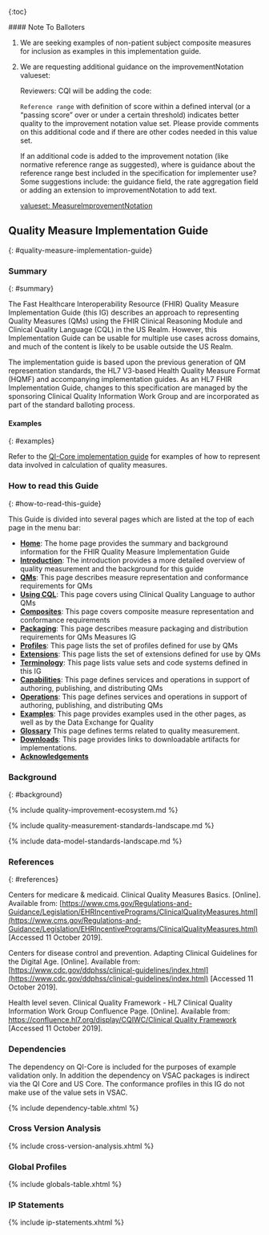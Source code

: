 

{:toc}

<div class="new-content" markdown="1">
<div class="note-to-balloters" markdown="1">
#### Note To Balloters

1. We are seeking examples of non-patient subject composite measures for inclusion as examples in this implementation guide.

2. We are requesting additional guidance on the improvementNotation valueset:

    Reviewers: CQI will be adding the code:

    `Reference range` with definition of score within a defined interval (or a “passing score” over or under a certain threshold) indicates better quality to the improvement notation value set. Please provide comments on this additional code and if there are other codes needed in this value set.

    If an additional code is added to the improvement notation (like normative reference range as suggested), where is guidance about the reference range best included in the specification for implementer use?  Some suggestions include: the guidance field, the rate aggregation field or adding an extension to improvementNotation to add text.

    [valueset: MeasureImprovementNotation](https://terminology.hl7.org/5.2.0/ValueSet-measure-improvement-notation.html)

</div>
</div>

## Quality Measure Implementation Guide
{: #quality-measure-implementation-guide}

### Summary
{: #summary}

The Fast Healthcare Interoperability Resource (FHIR) Quality Measure Implementation Guide (this IG) describes an approach to representing Quality Measures (QMs) using the FHIR Clinical Reasoning Module and Clinical Quality Language (CQL) in the US Realm. However, this Implementation Guide can be usable for multiple use cases across domains, and much of the content is likely to be usable outside the US Realm.

The implementation guide is based upon the previous generation of QM representation standards, the HL7 V3-based Health Quality Measure Format (HQMF) and accompanying implementation guides. As an HL7 FHIR Implementation Guide, changes to this specification are managed by the sponsoring Clinical Quality Information Work Group and are incorporated as part of the standard balloting process.

#### Examples
{: #examples}

Refer to the [QI-Core implementation guide](http://hl7.org/fhir/us/qicore) for examples of how to represent data involved in calculation of quality measures.

### How to read this Guide
{: #how-to-read-this-guide}

This Guide is divided into several pages which are listed at the top of each
page in the menu bar:

-  **[Home](index.html)**: The home page provides the summary and background information for the FHIR Quality Measure Implementation Guide
-  **[Introduction](introduction.html)**: The introduction provides a more detailed overview of quality measurement and the background for this guide
-  **[QMs](measure-conformance.html)**: This page describes measure representation and conformance requirements for QMs
-  **[Using CQL](using-cql.html)**: This page covers using Clinical Quality Language to author QMs
-  **[Composites](composite-measures.html)**: This page covers composite measure representation and conformance requirements
-  **[Packaging](packaging.html)**: This page describes measure packaging and distribution requirements for QMs
Measures IG
-  **[Profiles](profiles.html)**: This page lists the set of profiles defined for use by QMs
-  **[Extensions](extensions.html)**: This page lists the set of extensions defined for use by QMs
-  **[Terminology](terminology.html)**: This page lists value sets and code systems defined in this IG
-  **[Capabilities](capabilities.html)**: This page defines services and operations in support of authoring, publishing, and distributing QMs
-  **[Operations](operations.html)**: This page defines services and operations in support of authoring, publishing, and distributing QMs
-  **[Examples](examples.html)**: This page provides examples used in the other pages, as well as by the Data Exchange for Quality
-  **[Glossary](glossary.html)** This page defines terms related to quality measurement.
-  **[Downloads](downloads.html)**: This page provides links to downloadable artifacts for implementations.
-  **[Acknowledgements](acknowledgements.html)**

### Background
{: #background}

<!-- Quality Improvement Ecosystem -->
{% include quality-improvement-ecosystem.md %}

<!-- Quality Measurement Standards Landscape -->
{% include quality-measurement-standards-landscape.md %}

<!-- Data Model Standards Landscape -->
{% include data-model-standards-landscape.md %}

### References
{: #references}

Centers for medicare &amp; medicaid. Clinical Quality Measures Basics. [Online]. Available from: [https://www.cms.gov/Regulations-and-Guidance/Legislation/EHRIncentivePrograms/ClinicalQualityMeasures.html](https://www.cms.gov/Regulations-and-Guidance/Legislation/EHRIncentivePrograms/ClinicalQualityMeasures.html) [Accessed 11 October 2019].

Centers for disease control and prevention. Adapting Clinical Guidelines for the Digital Age. [Online]. Available from: [https://www.cdc.gov/ddphss/clinical-guidelines/index.html](https://www.cdc.gov/ddphss/clinical-guidelines/index.html) [Accessed 11 October 2019].

Health level seven. Clinical Quality Framework - HL7 Clinical Quality Information Work Group Confluence Page. [Online]. Available from: [https://confluence.hl7.org/display/CQIWC/Clinical Quality Framework](https://confluence.hl7.org/display/CQIWC/Clinical%20Quality%20Framework) [Accessed 11 October 2019].

### Dependencies
The dependency on QI-Core is included for the purposes of example validation only.  In addition the dependency on VSAC packages is indirect via the QI Core and US Core.  The conformance profiles in this IG do not make use of the value sets in VSAC.

{% include dependency-table.xhtml %}

### Cross Version Analysis

{% include cross-version-analysis.xhtml %}

### Global Profiles

{% include globals-table.xhtml %}

### IP Statements

{% include ip-statements.xhtml %}
